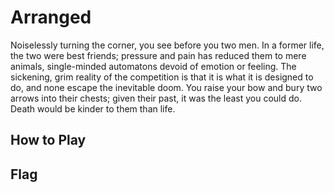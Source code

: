 # Arranged

Noiselessly turning the corner, you see before you two men. In a former life,
the two were best friends; pressure and pain has reduced them to mere animals,
single-minded automatons devoid of emotion or feeling. The sickening, grim
reality of the competition is that it is what it is designed to do, and none
escape the inevitable doom. You raise your bow and bury two arrows into their
chests; given their past, it was the least you could do. Death would be kinder
to them than life.

## How to Play


## Flag
